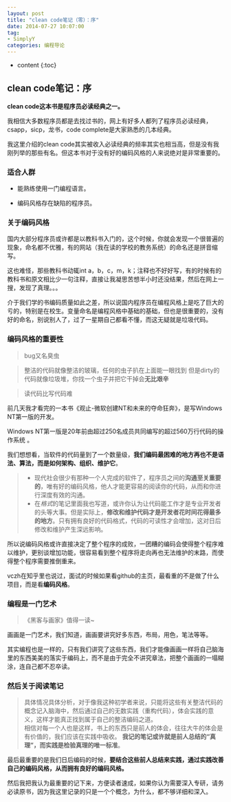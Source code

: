 ```yaml
---
layout: post
title: "clean code笔记（零）：序"
date: 2014-07-27 10:07:00
tag: 
- SimplyY
categories: 编程导论
---
```


* content
{:toc}

## clean code笔记：序

**clean code这本书是程序员必读经典之一。**

我相信大多数程序员都是去找过书的，网上有好多人都列了程序员必读经典，csapp，sicp，龙书，code complete是大家熟悉的几本经典。

我这里介绍的clean code其实被收入必读经典的频率其实也相当高，但是没有我刚列举的那些有名。但这本书对于没有好的编码风格的人来说绝对是非常重要的。

### 适合人群

- 能熟练使用一门编程语言。

- 编码风格存在缺陷的程序员。

### 关于编码风格

国内大部分程序员或许都是以教科书入门的，这个时候，你就会发现一个很普遍的现象，命名都不优雅，有的网站（我在读的学校的教务系统）的命名还是拼音缩写。

这也难怪，那些教科书动辄int a，b，c，m，k；注释也不好好写，有的时候有的教科书和原文相比少一句注释，直接让我凝思苦想半小时还没结果，然后在网上一搜，发现了真理。。。

介于我们学的书编码质量如此之差，所以说国内程序员在编程风格上是吃了巨大的亏的，特别是在校生。变量命名是编程风格中基础的基础，但也是很重要的，没有好的命名，别说别人了，过了一星期自己都看不懂，而这无疑就是垃圾代码。

### 编码风格的重要性
> bug又名臭虫

> 整洁的代码就像整洁的玻璃，任何的虫子扒在上面能一眼找到
但是dirty的代码就像垃圾堆，你找一个虫子并把它干掉会**无比艰辛**

> 读代码比写代码难

前几天我才看完的一本书《观止-微软创建NT和未来的夺命狂奔》，是写Windows NT第一版的开发。

Windows NT第一版是20年前由超过250名成员共同编写的超过560万行代码的操作系统 。

我们想想看，当软件的代码量到了一个数量级，**我们编码最困难的地方再也不是语法、算法，而是如何架构、组织、维护它**。

> - 现代社会很少有那种一个人完成的软件了，程序员之间的**沟通至关重要的**，唯有好的编码风格，他人才能更容易的阅读你的代码，从而和你进行深度有效的沟通。
> - 在*格式*的笔记里面我也写道，或许你认为让代码能工作才是专业开发者的头等大事。但是实际上，**修改和维护代码才是开发者花时间花得最多的地方**。只有拥有良好的代码格式，代码的可读性才会增加，这对日后修改和维护产生深远影响。

所以说编码风格或许直接决定了整个程序的成败，一团糟的编码会使得整个程序难以维护，更别谈增加功能，很容易看到整个程序将走向再也无法维护的末路，而使得整个程序需要推倒重来。


vczh在知乎里也说过，面试的时候如果看github的主页，最看重的不是做了什么项目，而是看**编码风格**。

### 编程是一门艺术
> 《黑客与画家》值得一读~

画画是一门艺术，我们知道，画画要讲究好多东西，布局，用色，笔法等等。

其实编程也是一样的，只有我们讲究了这些东西，我们才能像画画一样将自己脑海里的东西美美的落实于编码上，而不是由于完全不讲究章法，把整个画画的一塌糊涂，连自己都不忍卒读。


### 然后关于阅读笔记


> 具体情况具体分析，对于像我这种初学者来说，只能将这些有关整洁代码的概念记入脑海中，然后通过自己的无数实践（重构代码），体会实践的意义，这样才能真正找到属于自己的整洁编码之道。   
相信对每一个人也是这样，书上的东西只是前人的体会，往往大牛的体会是有价值的，我们应该在实践中吸收。
**我记的笔记或许就是前人总结的“真理”，而实践是检验真理的唯一标准**。

最后最重要的是我们日后编码的时候，**要结合这些前人总结来实践，通过实践改善自己的编码风格，从而拥有良好的编码风格。**

然后我把我认为最重要的记下来，方便读者速成，如果你认为需要深入专研，请务必读原书，因为我这里记录的只是一个个概念，为什么，都不够详细和深入。
